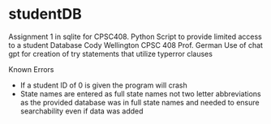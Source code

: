 # studentDB
Assignment 1 in sqlite for CPSC408. Python Script to provide limited access to a student Database
Cody Wellington
CPSC 408
Prof. German
Use of chat gpt for creation of try statements that utilize typerror clauses

Known Errors
- If a student ID of 0 is given the program will crash
- State names are entered as full state names not two letter abbreviations as the provided database was in full state names and needed to ensure searchability even if data was added

